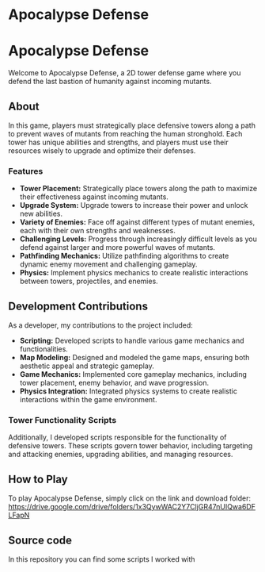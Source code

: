 # Apocalypse Defense

# Apocalypse Defense

Welcome to Apocalypse Defense, a 2D tower defense game where you defend the last bastion of humanity against incoming mutants.

## About

In this game, players must strategically place defensive towers along a path to prevent waves of mutants from reaching the human stronghold. Each tower has unique abilities and strengths, and players must use their resources wisely to upgrade and optimize their defenses.

### Features

- **Tower Placement:** Strategically place towers along the path to maximize their effectiveness against incoming mutants.
- **Upgrade System:** Upgrade towers to increase their power and unlock new abilities.
- **Variety of Enemies:** Face off against different types of mutant enemies, each with their own strengths and weaknesses.
- **Challenging Levels:** Progress through increasingly difficult levels as you defend against larger and more powerful waves of mutants.
- **Pathfinding Mechanics:** Utilize pathfinding algorithms to create dynamic enemy movement and challenging gameplay.
- **Physics:** Implement physics mechanics to create realistic interactions between towers, projectiles, and enemies.

## Development Contributions

As a developer, my contributions to the project included:

- **Scripting:** Developed scripts to handle various game mechanics and functionalities.
- **Map Modeling:** Designed and modeled the game maps, ensuring both aesthetic appeal and strategic gameplay.
- **Game Mechanics:** Implemented core gameplay mechanics, including tower placement, enemy behavior, and wave progression.
- **Physics Integration:** Integrated physics systems to create realistic interactions within the game environment.

### Tower Functionality Scripts

Additionally, I developed scripts responsible for the functionality of defensive towers. These scripts govern tower behavior, including targeting and attacking enemies, upgrading abilities, and managing resources.

## How to Play

To play Apocalypse Defense, simply click on the link and download folder: https://drive.google.com/drive/folders/1x3QywWAC2Y7CljGR47nUIQwa6DFLFapN

## Source code

In this repository you can find some scripts I worked with
